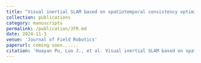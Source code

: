 ```yaml
---
title: "Visual inertial SLAM based on spatiotemporal consistency optimization in diverse environments"
collection: publications
category: manuscripts
permalink: /publication/JFR.md
date: 2024-11-3
venue: 'Journal of Field Robotics'
paperurl: coming soon......
citation: 'Huayan Pu, Luo J., et al. Visual inertial SLAM based on spatiotemporal consistency optimization in diverse environments. Journal of Field Robotics 2024'
---
```

